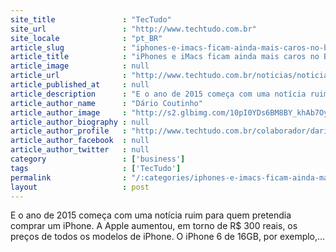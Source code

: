 ```yaml
---
site_title               : "TecTudo"
site_url                 : "http://www.techtudo.com.br"
site_locale              : "pt_BR"
article_slug             : "iphones-e-imacs-ficam-ainda-mais-caros-no-brasil"
article_title            : "iPhones e iMacs ficam ainda mais caros no Brasil"
article_image            : null
article_url              : "http://www.techtudo.com.br/noticias/noticia/2015/01/iphones-e-imacs-ficam-ainda-mais-caros-no-brasil.html"
article_published_at     : null
article_description      : "E o ano de 2015 começa com uma notícia ruim para quem pretendia comprar um iPhone. A Apple aumentou, em torno de R$ 300 reais, os preços de todos os modelos de iPhone. O iPhone 6 de 16GB, por exemplo,..."
article_author_name      : "Dário Coutinho"
article_author_image     : "http://s2.glbimg.com/10pI0YDs6BM8BY_khAb7OyiQxOs=/30x30/s2.glbimg.com/ZEgUEb3MQhyE0j0jfZa_WXFHbq4=/0x0:80x80/75x75/s.glbimg.com/po/tt2/f/original/2013/01/25/337.jpeg"
article_author_biography : null
article_author_profile   : "http://www.techtudo.com.br/colaborador/dario-coutinho.html"
article_author_facebook  : null
article_author_twitter   : null
category                 : ['business']
tags                     : ['TecTudo']
permalink                : "/:categories/iphones-e-imacs-ficam-ainda-mais-caros-no-brasil/"
layout                   : post
---
```


E o ano de 2015 começa com uma notícia ruim para quem pretendia comprar um iPhone. A Apple aumentou, em torno de R$ 300 reais, os preços de todos os modelos de iPhone. O iPhone 6 de 16GB, por exemplo,...
